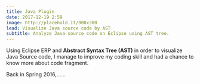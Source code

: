 ```yaml
---
title: Java Plugin
date: 2017-12-19 2:59
image: http://placehold.it/900x300
lead: Visualize Java source code by AST
subtitle: Analyze Java source code on Eclipse using AST tree.
---
```

Using Eclipse ERP and **Abstract Syntax Tree (AST)** in order to visualize Java Source code, I manage to improve my coding skill and had a chance to know more about code fragment.  

Back in Spring 2016,......
